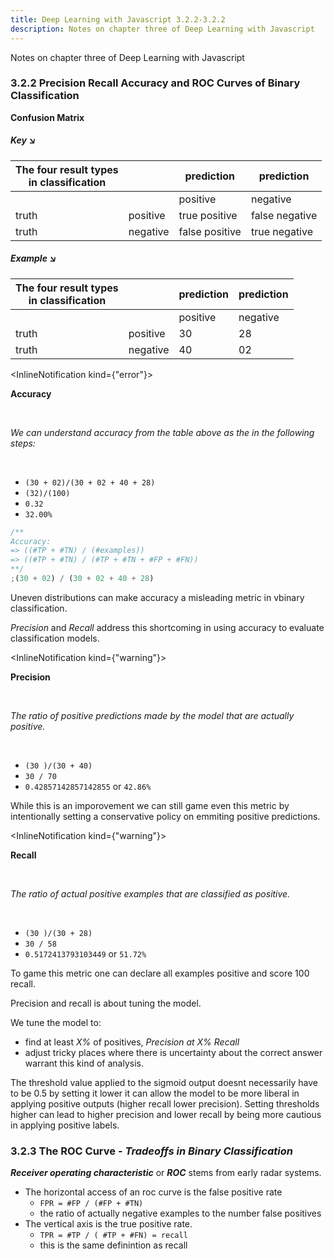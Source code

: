```yaml
---
title: Deep Learning with Javascript 3.2.2-3.2.2
description: Notes on chapter three of Deep Learning with Javascript
---
```


<PageDescription>

Notes on chapter three of Deep Learning with Javascript

</PageDescription>

### 3.2.2 Precision Recall Accuracy and ROC Curves of Binary Classification

<InlineNotification>

**Confusion Matrix**

</InlineNotification>
<div class="bx--col-md-6 bx--col-lg-8">
<div class="bx--row">

##### Key ↘︎

</div>

<div class="bx--row">

| The four result types<br/> in classification |          | prediction     | prediction     |
| -------------------------------------------- | -------- | -------------- | -------------- |
|                                              |          | positive       | negative       |
| truth                                        | positive | true positive  | false negative |
| truth                                        | negative | false positive | true negative  |

</div>
<div class="bx--row">

##### Example ↘︎

</div>

<div class="bx--row">

| The four result types<br/> in classification |          | prediction | prediction |
| -------------------------------------------- | -------- | ---------- | ---------- |
|                                              |          | positive   | negative   |
| truth                                        | positive | 30         | 28         |
| truth                                        | negative | 40         | 02         |

</div>
</div>

<InlineNotification kind={"error"}>

**Accuracy**

<br />

_We can understand accuracy from the table above as the in the following steps:_

<br />

- `(30 + 02)/(30 + 02 + 40 + 28)`
- `(32)/(100)`
- `0.32`
- `32.00%`

</InlineNotification>

```javascript
/** 
Accuracy: 
=> ((#TP + #TN) / (#examples)) 
=> ((#TP + #TN) / (#TP + #TN + #FP + #FN))
**/
;(30 + 02) / (30 + 02 + 40 + 28)
```

Uneven distributions can make accuracy a misleading metric in vbinary classification.

_Precision_ and _Recall_ address this shortcoming in using accuracy to evaluate classification models.

<InlineNotification kind={"warning"}>

**Precision**

<br />

_The ratio of positive predictions made by the model that are actually positive._

<br />

- `(30 )/(30 + 40)`
- `30 / 70`
- `0.42857142857142855` or `42.86%`

</InlineNotification>

While this is an imporovement we can still game even this metric by intentionally setting a conservative policy on emmiting positive predictions.

<InlineNotification kind={"warning"}>

**Recall**

<br />

_The ratio of actual positive examples that are classified as positive._

<br />

- `(30 )/(30 + 28)`
- `30 / 58`
- `0.5172413793103449` or `51.72%`

</InlineNotification>

To game this metric one can declare all examples positive and score 100 recall.

Precision and recall is about tuning the model.

We tune the model to:

- find at least _X%_ of positives, _Precision at X% Recall_
- adjust tricky places where there is uncertainty about the correct answer warrant this kind of analysis.

The threshold value applied to the sigmoid output doesnt necessarily have to be 0.5 by setting it lower it can allow the model to be more liberal in applying positive outputs (higher recall lower precision).
Setting thresholds higher can lead to higher precision and lower recall by being more cautious in applying positive labels.

### 3.2.3 The ROC Curve - _Tradeoffs in Binary Classification_

_**Receiver operating characteristic**_ or _**ROC**_ stems from early radar systems.

- The horizontal access of an roc curve is the false positive rate
  - `FPR = #FP / (#FP + #TN)`
  - the ratio of actually negative examples to the number false positives
- The vertical axis is the true positive rate.
  - `TPR = #TP / ( #TP + #FN) = recall`
  - this is the same definintion as recall


